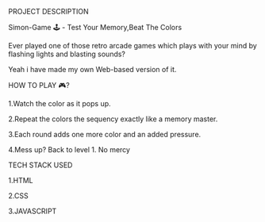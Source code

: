 PROJECT DESCRIPTION 

Simon-Game 🕹️ - Test Your Memory,Beat The Colors

Ever played one of those retro arcade games which plays with your mind by flashing lights and blasting sounds?

Yeah i have made my own Web-based version of it.

HOW TO PLAY 🎮? 

1.Watch the color as it pops up.

2.Repeat the colors the sequency exactly like a memory master.

3.Each round adds one more color and an added pressure.

4.Mess up? Back to level 1. No mercy

TECH STACK USED 

1.HTML 

2.CSS

3.JAVASCRIPT



